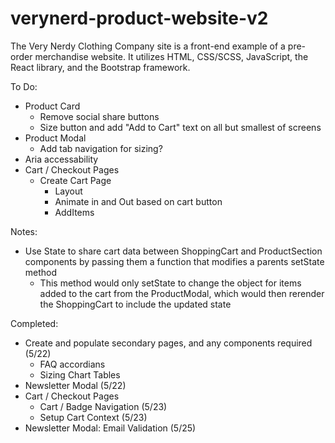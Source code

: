 # verynerd-product-website-v2
The Very Nerdy Clothing Company site is a front-end example of a pre-order merchandise website. It utilizes HTML, CSS/SCSS, JavaScript, the React library, and the Bootstrap framework.

To Do:



- Product Card
    - Remove social share buttons
    - Size button and add "Add to Cart" text on all but smallest of screens
- Product Modal
    - Add tab navigation for sizing?
- Aria accessability
- Cart / Checkout Pages
    - Create Cart Page
        - Layout
        - Animate in and Out based on cart button
        - AddItems


Notes:

- Use State to share cart data between ShoppingCart and ProductSection components by passing them a function that modifies a parents setState method
    - This method would only setState to change the object for items added to the cart from the ProductModal, which would then rerender the ShoppingCart to include the updated state


Completed:

- Create and populate secondary pages, and any components required (5/22)
    - FAQ accordians
    - Sizing Chart Tables
- Newsletter Modal (5/22)
- Cart / Checkout Pages
    - Cart / Badge Navigation (5/23)
    - Setup Cart Context (5/23)
- Newsletter Modal: Email Validation (5/25)
